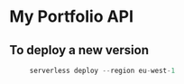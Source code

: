 # My Portfolio API
## To deploy a new version

```javascript
     serverless deploy --region eu-west-1
```